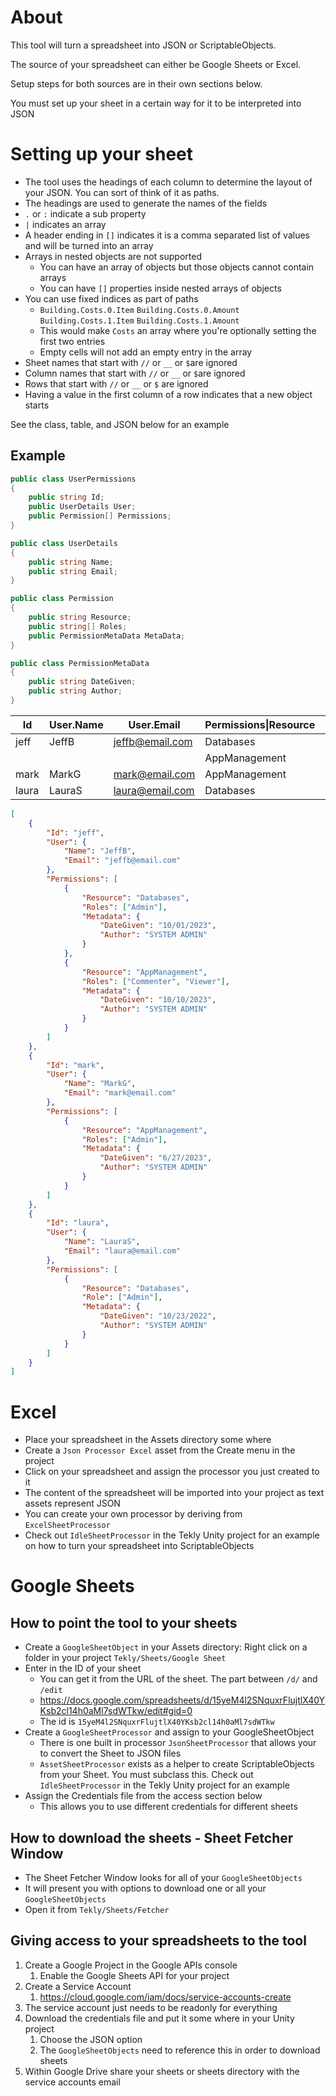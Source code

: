 # About

This tool will turn a spreadsheet into JSON or ScriptableObjects.

The source of your spreadsheet can either be Google Sheets or Excel.

Setup steps for both sources are in their own sections below.

You must set up your sheet in a certain way for it to be interpreted into JSON

# Setting up your sheet
- The tool uses the headings of each column to determine the layout of your JSON. You can sort of think of it as paths.
- The headings are used to generate the names of the fields
- `.` or `:` indicate a sub property
- `|` indicates an array
- A header ending in `[]` indicates it is a comma separated list of values and will be turned into an array
- Arrays in nested objects are not supported
    - You can have an array of objects but those objects cannot contain arrays
    - You can have `[]` properties inside nested arrays of objects
- You can use fixed indices as part of paths
    - `Building.Costs.0.Item` `Building.Costs.0.Amount` `Building.Costs.1.Item` `Building.Costs.1.Amount`
    - This would make `Costs` an array where you're optionally setting the first two entries
    - Empty cells will not add an empty entry in the array
- Sheet names that start with `//` or `__` or `$`are ignored
- Column names that start with `//` or `__` or `$`are ignored
- Rows that start with `//` or `__` or `$` are ignored
- Having a value in the first column of a row indicates that a new object starts

See the class, table, and JSON below for an example

## Example

```csharp
public class UserPermissions
{
    public string Id;
    public UserDetails User;
    public Permission[] Permissions;
}

public class UserDetails
{
    public string Name;
    public string Email;
}

public class Permission
{
    public string Resource;
    public string[] Roles;
    public PermissionMetaData MetaData;
}

public class PermissionMetaData
{
    public string DateGiven;
    public string Author;
}
```

| Id    | User.Name | User.Email      | Permissions\|Resource | Permissions\|Roles[] | Permissions\|Metadata.DateGiven | Permissions\|Metadata.Author |
|-------|-----------|-----------------|-----------------------|----------------------|---------------------------------|------------------------------|
| jeff  | JeffB     | jeffb@email.com | Databases             | Admin                | 10/01/2023                      | SYSTEM ADMIN                 |
|       |           |                 | AppManagement         | Commenter,Viewer     | 10/10/2023                      | SYSTEM ADMIN                 |
| mark  | MarkG     | mark@email.com  | AppManagement         | Admin                | 6/27/2023                       | SYSTEM ADMIN                 |
| laura | LauraS    | laura@email.com | Databases             | Admin                | 10/23/2022                      | SYSTEM ADMIN                 |                   |


```json
[
	{
		"Id": "jeff",
		"User": {
			"Name": "JeffB",
			"Email": "jeffb@email.com"
		},
		"Permissions": [
			{
				"Resource": "Databases",
				"Roles": ["Admin"],
				"Metadata": {
					"DateGiven": "10/01/2023",
					"Author": "SYSTEM ADMIN"
				}
			},
			{
				"Resource": "AppManagement",
				"Roles": ["Commenter", "Viewer"],
				"Metadata": {
					"DateGiven": "10/10/2023",
					"Author": "SYSTEM ADMIN"
				}
			}
		]
	},
	{
		"Id": "mark",
		"User": {
			"Name": "MarkG",
			"Email": "mark@email.com"
		},
		"Permissions": [
			{
				"Resource": "AppManagement",
				"Roles": ["Admin"],
				"Metadata": {
					"DateGiven": "6/27/2023",
					"Author": "SYSTEM ADMIN"
				}
			}
		]
	},
	{
		"Id": "laura",
		"User": {
			"Name": "LauraS",
			"Email": "laura@email.com"
		},
		"Permissions": [
			{
				"Resource": "Databases",
				"Role": ["Admin"],
				"Metadata": {
					"DateGiven": "10/23/2022",
					"Author": "SYSTEM ADMIN"
				}
			}
		]
	}
]
```
# Excel
- Place your spreadsheet in the Assets directory some where
- Create a `Json Processor Excel` asset from the Create menu in the project
- Click on your spreadsheet and assign the processor you just created to it
- The content of the spreadsheet will be imported into your project as text assets represent JSON
- You can create your own processor by deriving from `ExcelSheetProcessor`
- Check out `IdleSheetProcessor` in the Tekly Unity project for an example on how to turn your spreadsheet into ScriptableObjects

# Google Sheets

## How to point the tool to your sheets
- Create a `GoogleSheetObject` in your Assets directory: Right click on a folder in your project `Tekly/Sheets/Google Sheet`
- Enter in the ID of your sheet
  - You can get it from the URL of the sheet. The part between `/d/` and `/edit`
  - https://docs.google.com/spreadsheets/d/15yeM4l2SNquxrFlujtlX40YKsb2cl14h0aMl7sdWTkw/edit#gid=0
  - The id is `15yeM4l2SNquxrFlujtlX40YKsb2cl14h0aMl7sdWTkw`
- Create a `GoogleSheetProcessor` and assign to your GoogleSheetObject
  - There is one built in processor `JsonSheetProcessor` that allows your to convert the Sheet to JSON files
  - `AssetSheetProcessor` exists as a helper to create ScriptableObjects from your Sheet. You must subclass this. Check out `IdleSheetProcessor` in the Tekly Unity project for an example
- Assign the Credentials file from the access section below
  - This allows you to use different credentials for different sheets

## How to download the sheets - Sheet Fetcher Window
- The Sheet Fetcher Window looks for all of your `GoogleSheetObjects`
- It will present you with options to download one or all your `GoogleSheetObjects`
- Open it from `Tekly/Sheets/Fetcher`

## Giving access to your spreadsheets to the tool
1. Create a Google Project in the Google APIs console
    1. Enable the Google Sheets API for your project
1. Create a Service Account
    1. https://cloud.google.com/iam/docs/service-accounts-create
1. The service account just needs to be readonly for everything
1. Download the credentials file and put it some where in your Unity project
   1. Choose the JSON option
   2. The `GoogleSheetObjects` need to reference this in order to download sheets
1. Within Google Drive share your sheets or sheets directory with the service accounts email

